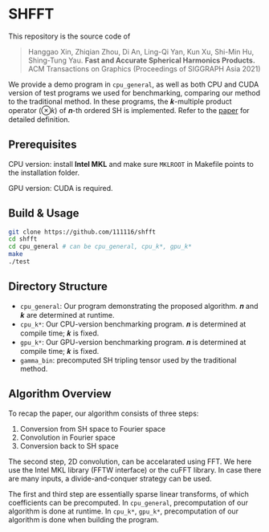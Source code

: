 # SHFFT

This repository is the source code of

>  Hanggao Xin, Zhiqian Zhou, Di An, Ling-Qi Yan, Kun Xu, Shi-Min Hu, Shing-Tung Yau. **Fast and Accurate Spherical Harmonics Products.** ACM Transactions on Graphics (Proceedings of SIGGRAPH Asia 2021)

We provide a demo program in `cpu_general`, as well as both CPU and CUDA version of test programs we used for benchmarking, comparing our method to the traditional method. In these programs, the 𝒌-multiple product operator (⊗𝑘) of 𝒏-th ordered SH is implemented. Refer to the [paper](https://sites.cs.ucsb.edu/~lingqi/publications/paper_shmultprod.pdf) for detailed definition.

## Prerequisites

CPU version: install **Intel MKL** and make sure `MKLROOT` in Makefile points to the installation folder.

GPU version: CUDA is required.

## Build & Usage

```bash
git clone https://github.com/111116/shfft
cd shfft
cd cpu_general # can be cpu_general, cpu_k*, gpu_k*
make
./test
```

## Directory Structure

- `cpu_general`: Our program demonstrating the proposed algorithm. 𝒏 and 𝒌 are determined at runtime.
- `cpu_k*`: Our CPU-version benchmarking program. 𝒏 is determined at compile time; 𝒌 is fixed.
- `gpu_k*`: Our GPU-version benchmarking program. 𝒏 is determined at compile time; 𝒌 is fixed.
- `gamma_bin`: precomputed SH tripling tensor used by the traditional method.

## Algorithm Overview

To recap the paper, our algorithm consists of three steps:

1. Conversion from SH space to Fourier space
2. Convolution in Fourier space 
3. Conversion back to SH space

The second step, 2D convolution, can be accelarated using FFT. We here use the Intel MKL library (FFTW interface) or the cuFFT library. In case there are many inputs, a divide-and-conquer strategy can be used.

The first and third step are essentially sparse linear transforms, of which coefficients can be precomputed. In `cpu_general`, precomputation of our algorithm is done at runtime. In `cpu_k*`, `gpu_k*`, precomputation of our algorithm is done when building the program. 

